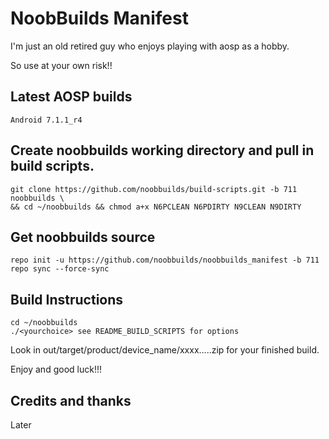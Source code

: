 # NoobBuilds Manifest

I'm just an old retired guy who enjoys playing with aosp as a hobby.

So use at your own risk!!

## Latest AOSP builds

```
Android 7.1.1_r4 
```

## Create noobbuilds working directory and pull in build scripts.

```
git clone https://github.com/noobbuilds/build-scripts.git -b 711 noobbuilds \
&& cd ~/noobbuilds && chmod a+x N6PCLEAN N6PDIRTY N9CLEAN N9DIRTY
```

## Get noobbuilds source

```
repo init -u https://github.com/noobbuilds/noobbuilds_manifest -b 711
repo sync --force-sync
```

## Build Instructions

```
cd ~/noobbuilds
./<yourchoice> see README_BUILD_SCRIPTS for options
```

Look in out/target/product/device_name/xxxx.....zip for your finished build.

Enjoy and good luck!!!

## Credits and thanks

Later
